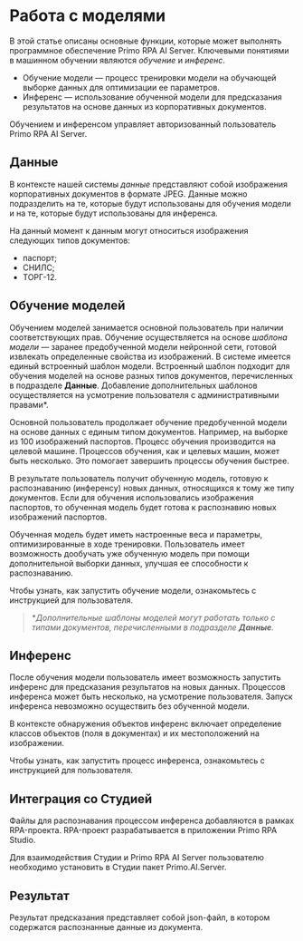 # Работа с моделями

В этой статье описаны основные функции, которые может выполнять программное обеспечение Primo RPA AI Server. Ключевыми понятиями в машинном обучении являются *обучение* и *инференс*. 

* Обучение модели — процесс тренировки модели на обучающей выборке данных для оптимизации ее параметров.
* Инференс — использование обученной модели для предсказания результатов на основе данных из корпоративных документов.

Обучением и инференсом управляет авторизованный пользователь Primo RPA AI Server.

## Данные

В контексте нашей системы *данные* представляют собой изображения корпоративных документов в формате JPEG. Данные можно подразделить на те, которые будут использованы для обучения модели и на те, которые будут использованы для инференса.

На данный момент к данным могут относиться изображения следующих типов документов:
* паспорт;
* СНИЛС;
* ТОРГ-12.

## Обучение моделей

Обучением моделей занимается основной пользователь при наличии соответствующих прав. Обучение осуществляется на основе *шаблона модели* — заранее предобученной модели нейронной сети, готовой извлекать определенные свойства из изображений. В системе имеется единый встроенный шаблон модели. Встроенный шаблон подходит для обучения моделей на основе разных типов документов, перечисленных в подразделе **Данные**. Добавление дополнительных шаблонов осуществляется на усмотрение пользователя с административными правами\*. 

Основной пользователь продолжает обучение предобученной модели на основе данных с единым типом документов. Например, на выборке из 100 изображений паспортов. Процесс обучения производится на целевой машине. Процессов обучения, как и целевых машин, может быть несколько. Это помогает завершить процессы обучения быстрее.

В результате пользователь получит обученную модель, готовую к распознаванию (инференсу) новых данных, относящихся к тому же типу документов. Если для обучения использовались изображения паспортов, то обученная модель будет готова к распознавию новых изображений паспортов. 

Обученная модель будет иметь настроенные веса и параметры, оптимизированные в ходе тренировки. Пользователь имеет возможность дообучать уже обученную модель при помощи дополнительной выборки данных, улучшая ее способности к распознаванию.

Чтобы узнать, как запустить обучение модели, ознакомьтесь с инструкцией для пользователя.

>\**Дополнительные шаблоны моделей могут работать только с типами документов, перечисленными в подразделе **Данные**.*

## Инференс

После обучения модели пользователь имеет возможность запустить инференс для предсказания результатов на новых данных. Процессов инференса может быть несколько, на усмотрение пользователя. Запуск инференса невозможно осуществить без обученной модели.

В контексте обнаружения объектов инференс включает определение классов объектов (поля в документах) и их местоположений на изображении. 

Чтобы узнать, как запустить процесс инференса, ознакомьтесь с инструкцией для пользователя.

## Интеграция со Студией

Файлы для распознавания процессом инференса добавляются в рамках RPA-проекта. RPA-проект разрабатывается в приложении Primo RPA Studio. 

Для взаимодействия Студии и Primo RPA AI Server пользователю необходимо установить в Студии пакет Primo.AI.Server.


## Результат

Результат предсказания представляет собой json-файл, в котором содержатся распознанные данные из документа.
